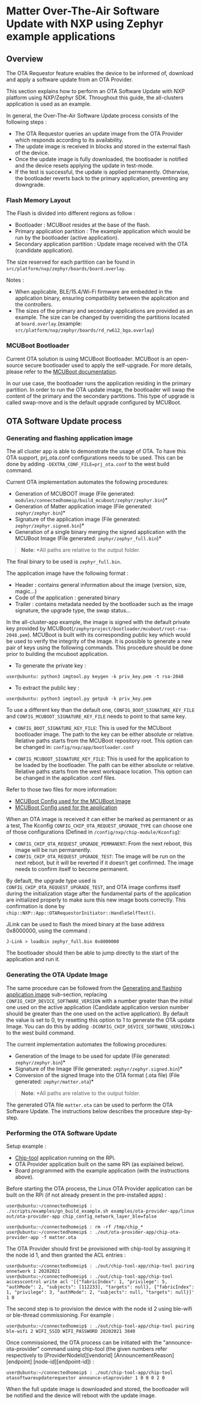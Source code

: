 # Matter Over-The-Air Software Update with NXP using Zephyr example applications

## Overview

The OTA Requestor feature enables the device to be informed of, download and
apply a software update from an OTA Provider.

This section explains how to perform an OTA Software Update with NXP platform
using NXP/Zephyr SDK. Throughout this guide, the all-clusters application is
used as an example.

In general, the Over-The-Air Software Update process consists of the following
steps :

-   The OTA Requestor queries an update image from the OTA Provider which
    responds according to its availability.
-   The update image is received in blocks and stored in the external flash of
    the device.
-   Once the update image is fully downloaded, the bootloader is notified and
    the device resets applying the update in test-mode.
-   If the test is successful, the update is applied permanently. Otherwise, the
    bootloader reverts back to the primary application, preventing any
    downgrade.

### Flash Memory Layout

The Flash is divided into different regions as follow :

-   Bootloader : MCUBoot resides at the base of the flash.
-   Primary application partition : The example application which would be run
    by the bootloader (active application).
-   Secondary application partition : Update image received with the OTA
    (candidate application).

The size reserved for each partition can be found in
`src/platform/nxp/zephyr/boards/board.overlay`.

Notes :

-   When applicable, BLE/15.4/Wi-Fi firmware are embedded in the application
    binary, ensuring compatibility between the application and the controllers.
-   The sizes of the primary and secondary applications are provided as an
    example. The size can be changed by overriding the partitions located at
    `board.overlay`.(example:
    `src/platform/nxp/zephyr/boards/rd_rw612_bga.overlay`)

### MCUBoot Bootloader

Current OTA solution is using MCUBoot Bootloader. MCUBoot is an open-source
secure bootloader used to apply the self-upgrade. For more details, please refer
to the
[MCUBoot documentation](https://github.com/mcu-tools/mcuboot/blob/main/docs/design.md).

In our use case, the bootloader runs the application residing in the primary
partition. In order to run the OTA update image, the bootloader will swap the
content of the primary and the secondary partitions. This type of upgrade is
called swap-move and is the default upgrade configured by MCUBoot.

## OTA Software Update process

### Generating and flashing application image

The all cluster app is able to demonstrate the usage of OTA. To have this OTA
support, prj_ota.conf configurations needs to be used. This can be done by
adding `-DEXTRA_CONF_FILE=prj_ota.conf` to the west build command.

Current OTA implementation automates the following procedures:

-   Generation of MCUBOOT image (File generated:
    `modules/connectedhomeip/build_mcuboot/zephyr/zephyr.bin`)\*
-   Generation of Matter application image (File generated:
    `zephyr/zephyr.bin`)\*
-   Signature of the application image (File generated:
    `zephyr/zephyr.signed.bin`)\*
-   Generation of a single binary merging the signed application with the
    MCUBoot Image (File generated: `zephyr/zephyr_full.bin`)\*

> **Note**: \*All paths are relative to the output folder.

The final binary to be used is `zephyr_full.bin`.

The application image have the following format :

-   Header : contains general information about the image (version, size,
    magic...)
-   Code of the application : generated binary
-   Trailer : contains metadata needed by the bootloader such as the image
    signature, the upgrade type, the swap status...

In the all-cluster-app example, the image is signed with the default private key
provided by MCUBoot(`/zephyrproject/bootloader/mcuboot/root-rsa-2048.pem`).
MCUBoot is built with its corresponding public key which would be used to verify
the integrity of the image. It is possible to generate a new pair of keys using
the following commands. This procedure should be done prior to building the
mcuboot application.

-   To generate the private key :

```
user@ubuntu: python3 imgtool.py keygen -k priv_key.pem -t rsa-2048
```

-   To extract the public key :

```
user@ubuntu: python3 imgtool.py getpub -k priv_key.pem
```

To use a different key than the default one, `CONFIG_BOOT_SIGNATURE_KEY_FILE`
and `CONFIG_MCUBOOT_SIGNATURE_KEY_FILE` needs to point to that same key.

-   `CONFIG_BOOT_SIGNATURE_KEY_FILE`: This is used for the MCUboot bootloader
    image. The path to the key can be either absolute or relative. Relative
    paths starts from the MCUBoot repository root. This option can be changed
    in: `config/nxp/app/bootloader.conf`

-   `CONFIG_MCUBOOT_SIGNATURE_KEY_FILE`: This is used for the application to be
    loaded by the bootloader. The path can be either absolute or relative.
    Relative paths starts from the west workspace location. This option can be
    changed in the application .conf files.

Refer to those two files for more information:

-   [MCUBoot Config used for the MCUBoot Image](https://github.com/zephyrproject-rtos/mcuboot/blob/main/boot/zephyr/Kconfig)
-   [MCUBoot Config used for the application](https://github.com/zephyrproject-rtos/zephyr/blob/main/modules/Kconfig.mcuboot)

When an OTA image is received it can either be marked as permanent or as a test,
The Kconfig `CONFIG_CHIP_OTA_REQUEST_UPGRADE_TYPE` can choose one of those
configurations (Defined in `/config/nxp/chip-module/Kconfig`):

-   `CONFIG_CHIP_OTA_REQUEST_UPGRADE_PERMANENT`: From the next reboot, this
    image will be run permanently.
-   `CONFIG_CHIP_OTA_REQUEST_UPGRADE_TEST`: The image will be run on the next
    reboot, but it will be reverted if it doesn't get confirmed. The image needs
    to confirm itself to become permanent.

By default, the upgrade type used is `CONFIG_CHIP_OTA_REQUEST_UPGRADE_TEST`, and
OTA image confirms itself during the initialization stage after the fundamental
parts of the application are initialized properly to make sure this new image
boots correctly. This confirmation is done by
`chip::NXP::App::OTARequestorInitiator::HandleSelfTest()`.

JLink can be used to flash the mixed binary at the base address 0x8000000, using
the command :

```
J-Link > loadbin zephyr_full.bin 0x8000000
```

The bootloader should then be able to jump directly to the start of the
application and run it.

### Generating the OTA Update Image

The same procedure can be followed from the
[Generating and flashing application image](#generating-and-flashing-application-image)
sub-section, replacing `CONFIG_CHIP_DEVICE_SOFTWARE_VERSION` with a number
greater than the initial one used on the active application (Candidate
application version number should be greater than the one used on the active
application). By default the value is set to 0, try resetting this option to 1
to generate the OTA update Image. You can do this by adding
`-DCONFIG_CHIP_DEVICE_SOFTWARE_VERSION=1` to the west build command.

The current implementation automates the following procedures:

-   Generation of the Image to be used for update (File generated:
    `zephyr/zephyr.bin`)\*
-   Signature of the Image (File generated: `zephyr/zephyr.signed.bin`)\*
-   Conversion of the signed Image into the OTA format (.ota file) (File
    generated: `zephyr/matter.ota`)\*

> **Note**: \*All paths are relative to the output folder.

The generated OTA file `matter.ota` can be used to perform the OTA Software
Update. The instructions below describes the procedure step-by-step.

### Performing the OTA Software Update

Setup example :

-   [Chip-tool](../../examples/chip-tool/README.md) application running on the
    RPi.
-   OTA Provider application built on the same RPi (as explained below).
-   Board programmed with the example application (with the instructions above).

Before starting the OTA process, the Linux OTA Provider application can be built
on the RPi (if not already present in the pre-installed apps) :

```
user@ubuntu:~/connectedhomeip$ : ./scripts/examples/gn_build_example.sh examples/ota-provider-app/linux out/ota-provider-app chip_config_network_layer_ble=false

user@ubuntu:~/connectedhomeip$ : rm -rf /tmp/chip_*
user@ubuntu:~/connectedhomeip$ : ./out/ota-provider-app/chip-ota-provider-app -f matter.ota
```

The OTA Provider should first be provisioned with chip-tool by assigning it the
node id 1, and then granted the ACL entries :

```
user@ubuntu:~/connectedhomeip$ : ./out/chip-tool-app/chip-tool pairing onnetwork 1 20202021
user@ubuntu:~/connectedhomeip$ : ./out/chip-tool-app/chip-tool accesscontrol write acl '[{"fabricIndex": 1, "privilege": 5, "authMode": 2, "subjects": [112233], "targets": null}, {"fabricIndex": 1, "privilege": 3, "authMode": 2, "subjects": null, "targets": null}]' 1 0
```

The second step is to provision the device with the node id 2 using ble-wifi or
ble-thread commissioning. For example :

```
user@ubuntu:~/connectedhomeip$ : ./out/chip-tool-app/chip-tool pairing ble-wifi 2 WIFI_SSID WIFI_PASSWORD 20202021 3840
```

Once commissioned, the OTA process can be initiated with the
"announce-ota-provider" command using chip-tool (the given numbers refer
respectively to [ProviderNodeId][vendorid] [AnnouncementReason][endpoint]
[node-id][endpoint-id]) :

```
user@ubuntu:~/connectedhomeip$ : ./out/chip-tool-app/chip-tool otasoftwareupdaterequestor announce-otaprovider 1 0 0 0 2 0
```

When the full update image is downloaded and stored, the bootloader will be
notified and the device will reboot with the update image.
